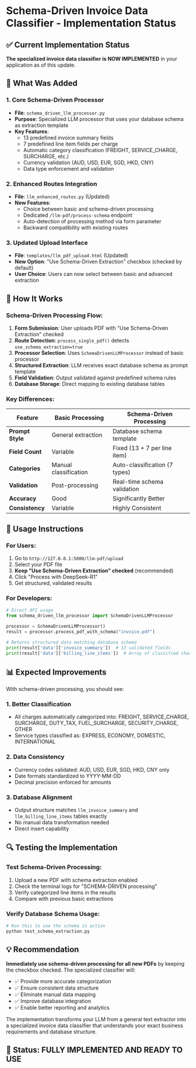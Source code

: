 # Schema-Driven Invoice Data Classifier - Implementation Status

## ✅ Current Implementation Status

**The specialized invoice data classifier is NOW IMPLEMENTED** in your application as of this update.

## 🔧 What Was Added

### 1. **Core Schema-Driven Processor**
- **File**: `schema_driven_llm_processor.py`
- **Purpose**: Specialized LLM processor that uses your database schema as extraction template
- **Key Features**:
  - 13 predefined invoice summary fields
  - 7 predefined line item fields per charge
  - Automatic category classification (FREIGHT, SERVICE_CHARGE, SURCHARGE, etc.)
  - Currency validation (AUD, USD, EUR, SGD, HKD, CNY)
  - Data type enforcement and validation

### 2. **Enhanced Routes Integration**
- **File**: `llm_enhanced_routes.py` (Updated)
- **New Features**:
  - Choice between basic and schema-driven processing
  - Dedicated `/llm-pdf/process-schema` endpoint
  - Auto-detection of processing method via form parameter
  - Backward compatibility with existing routes

### 3. **Updated Upload Interface**
- **File**: `templates/llm_pdf_upload.html` (Updated)
- **New Option**: "Use Schema-Driven Extraction" checkbox (checked by default)
- **User Choice**: Users can now select between basic and advanced extraction

## 🎯 How It Works

### Schema-Driven Processing Flow:
1. **Form Submission**: User uploads PDF with "Use Schema-Driven Extraction" checked
2. **Route Detection**: `process_single_pdf()` detects `use_schema_extraction=true`
3. **Processor Selection**: Uses `SchemaDrivenLLMProcessor` instead of basic processor
4. **Structured Extraction**: LLM receives exact database schema as prompt template
5. **Field Validation**: Output validated against predefined schema rules
6. **Database Storage**: Direct mapping to existing database tables

### Key Differences:

| Feature | Basic Processing | Schema-Driven Processing |
|---------|------------------|--------------------------|
| **Prompt Style** | General extraction | Database schema template |
| **Field Count** | Variable | Fixed (13 + 7 per line item) |
| **Categories** | Manual classification | Auto-classification (7 types) |
| **Validation** | Post-processing | Real-time schema validation |
| **Accuracy** | Good | Significantly Better |
| **Consistency** | Variable | Highly Consistent |

## 🚀 Usage Instructions

### For Users:
1. Go to `http://127.0.0.1:5000/llm-pdf/upload`
2. Select your PDF file
3. **Keep "Use Schema-Driven Extraction" checked** (recommended)
4. Click "Process with DeepSeek-R1"
5. Get structured, validated results

### For Developers:
```python
# Direct API usage
from schema_driven_llm_processor import SchemaDrivenLLMProcessor

processor = SchemaDrivenLLMProcessor()
result = processor.process_pdf_with_schema("invoice.pdf")

# Returns structured data matching database schema
print(result['data']['invoice_summary'])  # 13 validated fields
print(result['data']['billing_line_items'])  # Array of classified charges
```

## 📊 Expected Improvements

With schema-driven processing, you should see:

### 1. **Better Classification**
- All charges automatically categorized into: FREIGHT, SERVICE_CHARGE, SURCHARGE, DUTY_TAX, FUEL_SURCHARGE, SECURITY_CHARGE, OTHER
- Service types classified as: EXPRESS, ECONOMY, DOMESTIC, INTERNATIONAL

### 2. **Data Consistency**
- Currency codes validated: AUD, USD, EUR, SGD, HKD, CNY only
- Date formats standardized to YYYY-MM-DD
- Decimal precision enforced for amounts

### 3. **Database Alignment**
- Output structure matches `llm_invoice_summary` and `llm_billing_line_items` tables exactly
- No manual data transformation needed
- Direct insert capability

## 🔍 Testing the Implementation

### Test Schema-Driven Processing:
1. Upload a new PDF with schema extraction enabled
2. Check the terminal logs for "SCHEMA-DRIVEN processing"
3. Verify categorized line items in the results
4. Compare with previous basic extractions

### Verify Database Schema Usage:
```python
# Run this to see the schema in action
python test_schema_extraction.py
```

## 💡 Recommendation

**Immediately use schema-driven processing for all new PDFs** by keeping the checkbox checked. The specialized classifier will:

- ✅ Provide more accurate categorization
- ✅ Ensure consistent data structure 
- ✅ Eliminate manual data mapping
- ✅ Improve database integration
- ✅ Enable better reporting and analytics

The implementation transforms your LLM from a general text extractor into a specialized invoice data classifier that understands your exact business requirements and database structure.

## 🎉 Status: FULLY IMPLEMENTED AND READY TO USE
